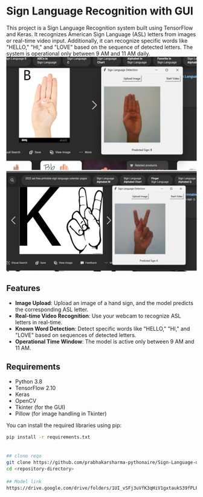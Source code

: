 # Sign Language Recognition with GUI

This project is a Sign Language Recognition system built using TensorFlow and Keras. It recognizes American Sign Language (ASL) letters from images or real-time video input. Additionally, it can recognize specific words like "HELLO," "HI," and "LOVE" based on the sequence of detected letters. The system is operational only between 9 AM and 11 AM daily.
![Working](https://github.com/prabhakarsharma-pythonaire/Sign-Language-detection/blob/main/Screenshot%202024-08-25%20094056.png)
![Working2](https://github.com/prabhakarsharma-pythonaire/Sign-Language-detection/blob/main/Screenshot%202024-08-25%20093944.png)

## Features

- **Image Upload**: Upload an image of a hand sign, and the model predicts the corresponding ASL letter.
- **Real-time Video Recognition**: Use your webcam to recognize ASL letters in real-time.
- **Known Word Detection**: Detect specific words like "HELLO," "HI," and "LOVE" based on sequences of detected letters.
- **Operational Time Window**: The model is active only between 9 AM and 11 AM.

## Requirements

- Python 3.8
- TensorFlow 2.10
- Keras
- OpenCV
- Tkinter (for the GUI)
- Pillow (for image handling in Tkinter)

You can install the required libraries using pip:

```bash
pip install -r requirements.txt


## clone reqo
git clone https://github.com/prabhakarsharma-pythonaire/Sign-Language-detection.git
cd <repository-directory>

## Model link
https://drive.google.com/drive/folders/1UI_vSFj3uVfK3qHiV1gxtaukS39fPLPh?usp=drive_link
